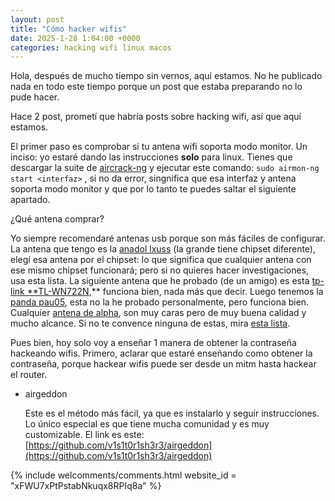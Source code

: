 ```yaml
---
layout: post
title: "Cómo hacker wifis"
date: 2025-1-28 1:04:00 +0000 
categories: hacking wifi linux macos
--- 
```


Hola, después de mucho tiempo sin vernos, aquí estamos. No he publicado nada en todo este tiempo porque un post que estaba preparando no lo pude hacer. 

Hace 2 post, prometí que habría posts sobre hacking wifi, así que aquí estamos.

El primer paso es comprobar si tu antena wifi soporta modo monitor. Un inciso: yo estaré dando las instrucciones **solo** para linux. Tienes que descargar la suite de [aircrack-ng](https://www.aircrack-ng.org/) y ejecutar este comando: `sudo airmon-ng start <interfaz>` , si no da error, singnifica que esa interfaz  y antena soporta modo monitor y que por lo tanto te puedes saltar el siguiente apartado.

¿Qué antena comprar?

Yo siempre recomendaré antenas usb porque son más fáciles de configurar. La antena que tengo es la [anadol lxuss](https://amzn.eu/d/eYj6SMI) (la grande tiene chipset diferente), elegí esa antena por el chipset: lo que significa que cualquier antena con ese mismo chipset funcionará; pero si no quieres hacer investigaciones, usa esta lista. La siguiente antena que he probado (de un amigo) es esta [tp-link **TL-WN722N](https://amzn.eu/d/5WtYUT0),** funciona bien, nada más que decir. Luego tenemos la [panda pau05](https://a.co/d/c5VYdXQ), esta no la he probado personalmente, pero funciona bien. Cualquier [antena de alpha](https://www.tienda-alfanetwork.com/comprar-c-(adaptadores-wifi-usb).php), son muy caras pero de muy buena calidad y mucho alcance.  Si no te convence ninguna de estas, mira [esta lista](https://hackyourmom.com/en/kibervijna/english-usb-wi-fi-adaptery-z-pidtrymkoyu-rezhymu-monitora-ta-bezdrotovyh-inyekczij/).

Pues bien, hoy solo voy a enseñar 1 manera de obtener la contraseña hackeando wifis. Primero, aclarar que estaré enseñando como obtener la contraseña, porque hackear wifis puede ser desde un mitm hasta hackear el router. 

- airgeddon
    
    Este es el método más fácil, ya que es instalarlo y seguir instrucciones. Lo único especial es que tiene mucha comunidad y es muy customizable. El link es este: [https://github.com/v1s1t0r1sh3r3/airgeddon](https://github.com/v1s1t0r1sh3r3/airgeddon)

{% include welcomments/comments.html website_id = "xFWU7xPtPstabNkuqx8RPIq8a" %}